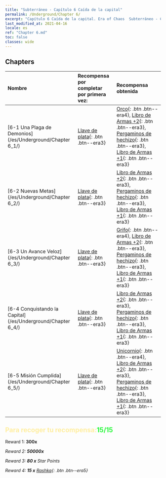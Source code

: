 ```yaml
---
title: "Subterráneo - Capítulo 6 Caída de la capital"
permalink: /Underground/Chapter 6/
excerpt: "Capítulo 6 Caída de la capital. Era of Chaos  Subterráneo - Capítulo 6. Caída de la capital"
last_modified_at: 2021-04-16
locale: es
ref: "Chapter 6.md"
toc: false
classes: wide
---
```


## Chapters

  | Nombre |  Recompensa por completar por primera vez: | Recompensa obtenida |
  |:------------|:------------|:------------| 
  | [6-1 Una Plaga de Demonios](/es/Underground/Chapter 6_1/) | [Llave de plata](/es/Items/con_693/){: .btn .btn--era3} | [Orco](/es/Items/unt_219/){: .btn .btn--era4}, [Libro de Armas +2](/es/Items/mat_32/){: .btn .btn--era3}, [Pergaminos de hechizo](/es/Items/con_694/){: .btn .btn--era3}, [Libro de Armas +1](/es/Items/mat_25/){: .btn .btn--era3} |
  | [6-2 Nuevas Metas](/es/Underground/Chapter 6_2/) | [Llave de plata](/es/Items/con_693/){: .btn .btn--era3} | [Libro de Armas +2](/es/Items/mat_32/){: .btn .btn--era3}, [Pergaminos de hechizo](/es/Items/con_694/){: .btn .btn--era3}, [Libro de Armas +1](/es/Items/mat_25/){: .btn .btn--era3} |
  | [6-3 Un Avance Veloz](/es/Underground/Chapter 6_3/) | [Llave de plata](/es/Items/con_693/){: .btn .btn--era3} | [Grifo](/es/Items/unt_192/){: .btn .btn--era4}, [Libro de Armas +2](/es/Items/mat_32/){: .btn .btn--era3}, [Pergaminos de hechizo](/es/Items/con_694/){: .btn .btn--era3}, [Libro de Armas +1](/es/Items/mat_25/){: .btn .btn--era3} |
  | [6-4 Conquistando la Capital](/es/Underground/Chapter 6_4/) | [Llave de plata](/es/Items/con_693/){: .btn .btn--era3} | [Libro de Armas +2](/es/Items/mat_32/){: .btn .btn--era3}, [Pergaminos de hechizo](/es/Items/con_694/){: .btn .btn--era3}, [Libro de Armas +1](/es/Items/mat_25/){: .btn .btn--era3} |
  | [6-5 Misión Cumplida](/es/Underground/Chapter 6_5/) | [Llave de plata](/es/Items/con_693/){: .btn .btn--era3} | [Unicornio](/es/Items/unt_204/){: .btn .btn--era4}, [Libro de Armas +2](/es/Items/mat_32/){: .btn .btn--era3}, [Pergaminos de hechizo](/es/Items/con_694/){: .btn .btn--era3}, [Libro de Armas +1](/es/Items/mat_25/){: .btn .btn--era3} |


## <span style="color: #ffeea0">Para recoger tu recompensa:</span><span style="color: #27f73a">15/15</span>

 Reward 1:  **300x** <i class="fas fa-gem"/>

 Reward 2:  **50000x** <i class="fas fa-coins"/>

 Reward 3: **80 x** Star Points

 Reward 4: **15 x** [Rashka](/es/Items/her_384/){: .btn .btn--era5}

